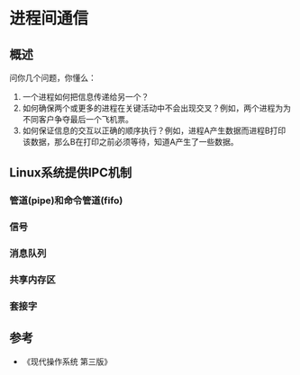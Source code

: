 # 进程间通信

## 概述

问你几个问题，你懂么：
1. 一个进程如何把信息传递给另一个？
2. 如何确保两个或更多的进程在关键活动中不会出现交叉？例如，两个进程为为不同客户争夺最后一个飞机票。
3. 如何保证信息的交互以正确的顺序执行？例如，进程A产生数据而进程B打印该数据，那么B在打印之前必须等待，知道A产生了一些数据。


## Linux系统提供IPC机制

### 管道(pipe)和命令管道(fifo)

### 信号

### 消息队列

### 共享内存区

### 套接字

## 参考

- 《现代操作系统 第三版》